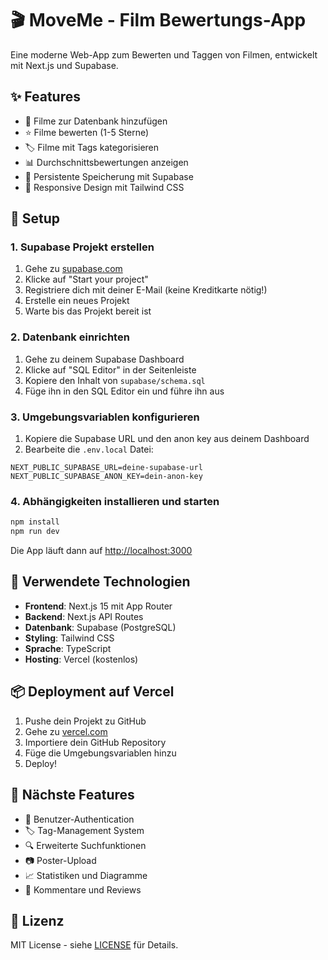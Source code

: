 # 🎬 MoveMe - Film Bewertungs-App

Eine moderne Web-App zum Bewerten und Taggen von Filmen, entwickelt mit Next.js und Supabase.

## ✨ Features

- 🎥 Filme zur Datenbank hinzufügen
- ⭐ Filme bewerten (1-5 Sterne)
- 🏷️ Filme mit Tags kategorisieren
- 📊 Durchschnittsbewertungen anzeigen
- 💾 Persistente Speicherung mit Supabase
- 📱 Responsive Design mit Tailwind CSS

## 🚀 Setup

### 1. Supabase Projekt erstellen

1. Gehe zu [supabase.com](https://supabase.com)
2. Klicke auf "Start your project"
3. Registriere dich mit deiner E-Mail (keine Kreditkarte nötig!)
4. Erstelle ein neues Projekt
5. Warte bis das Projekt bereit ist

### 2. Datenbank einrichten

1. Gehe zu deinem Supabase Dashboard
2. Klicke auf "SQL Editor" in der Seitenleiste
3. Kopiere den Inhalt von `supabase/schema.sql` 
4. Füge ihn in den SQL Editor ein und führe ihn aus

### 3. Umgebungsvariablen konfigurieren

1. Kopiere die Supabase URL und den anon key aus deinem Dashboard
2. Bearbeite die `.env.local` Datei:

```env
NEXT_PUBLIC_SUPABASE_URL=deine-supabase-url
NEXT_PUBLIC_SUPABASE_ANON_KEY=dein-anon-key
```

### 4. Abhängigkeiten installieren und starten

```bash
npm install
npm run dev
```

Die App läuft dann auf [http://localhost:3000](http://localhost:3000)

## 🔧 Verwendete Technologien

- **Frontend**: Next.js 15 mit App Router
- **Backend**: Next.js API Routes
- **Datenbank**: Supabase (PostgreSQL)
- **Styling**: Tailwind CSS
- **Sprache**: TypeScript
- **Hosting**: Vercel (kostenlos)

## 📦 Deployment auf Vercel

1. Pushe dein Projekt zu GitHub
2. Gehe zu [vercel.com](https://vercel.com)
3. Importiere dein GitHub Repository
4. Füge die Umgebungsvariablen hinzu
5. Deploy!

## 🎯 Nächste Features

- 🔐 Benutzer-Authentication
- 🏷️ Tag-Management System
- 🔍 Erweiterte Suchfunktionen
- 📷 Poster-Upload
- 📈 Statistiken und Diagramme
- 💬 Kommentare und Reviews

## 📝 Lizenz

MIT License - siehe [LICENSE](LICENSE) für Details.
